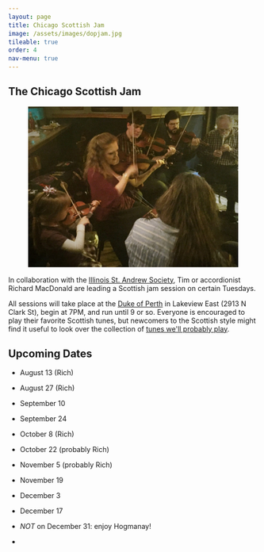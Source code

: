 ```yaml
---
layout: page
title: Chicago Scottish Jam
image: /assets/images/dopjam.jpg
tileable: true
order: 4
nav-menu: true
---
```


<h2>The Chicago Scottish Jam</h2>

<figure class="image right">
  <a href="/assets/images/dopjam.jpg">
    <img src="/assets/images/dopjam.jpg">
  </a>
</figure>

In collaboration with the [Illinois St. Andrew
Society](http://www.chicagoscots.org/), Tim or accordionist Richard MacDonald
are leading a Scottish jam session on certain Tuesdays.

All sessions will take place at the [Duke of Perth](http://dukeofperth.com/) in Lakeview East (2913 N Clark St), begin
at 7PM, and run until 9 or so.  Everyone is encouraged to play their favorite Scottish tunes, but newcomers to the
Scottish style might find it useful to look over the collection of [tunes we'll probably play](/assets/docs/jam-tunes.pdf).

## Upcoming Dates

* August 13 (Rich)

* August 27 (Rich)

* September 10

* September 24

* October 8 (Rich)

* October 22 (probably Rich)

* November 5 (probably Rich)

* November 19

* December 3

* December 17

* _NOT_ on December 31: enjoy Hogmanay!

*

